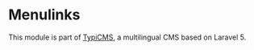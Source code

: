 # Menulinks

This module is part of [TypiCMS](https://github.com/TypiCMS/Base), a multilingual CMS based on Laravel 5.  
